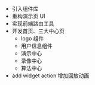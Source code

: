 - 引入组件库
- 重构演示页 UI
- 实现前端路由工具
- 开发首页、三大中心页
  - logo 组件
  - 用户信息组件
  - 演示中心
  - 录像中心
  - 算法中心
- add widget action 增加回放动画